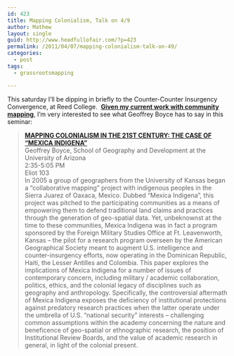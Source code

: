 ```yaml
---
id: 423
title: Mapping Colonialism, Talk on 4/9
author: Mathew
layout: single
guid: http://www.headfullofair.com/?p=423
permalink: /2011/04/07/mapping-colonialism-talk-on-49/
categories:
  - post
tags:
  - grassrootsmapping

---
```

This saturday I&#8217;ll be dipping in briefly to the Counter-Counter Insurgency Convergence, at Reed College.  **[Given my current work with community mapping][1]**, I&#8217;m very interested to see what Geoffrey Boyce has to say in this seminar:

> **[MAPPING COLONIALISM IN THE 21ST CENTURY: THE CASE OF “MEXICA INDIGENA”][2]**  
> Geoffrey Boyce, School of Geography and Development at the University of Arizona  
> 2:35-5:05 PM  
> Eliot 103  
> In 2005 a group of geographers from the University of Kansas began a “collaborative mapping” project with indigenous peoples in the Sierra Juarez of Oaxaca, Mexico. Dubbed “Mexica Indigena”, this project was pitched to the participating communities as a means of empowering them to defend traditional land claims and practices through the generation of geo-spatial data. Yet, unbeknownst at the time to these communities, Mexica Indigena was in fact a program sponsored by the Foreign Military Studies Office at Ft. Leavenworth, Kansas – the pilot for a research program overseen by the American Geographical Society meant to augment U.S. intelligence and counter-insurgency efforts, now operating in the Dominican Republic, Haiti, the Lesser Antilles and Colombia. This paper explores the implications of Mexica Indigena for a number of issues of contemporary concern, including military / academic collaboration, politics, ethics, and the colonial legacy of disciplines such as geography and anthropology. Specifically, the controversial aftermath of Mexica Indigena exposes the deficiency of institutional protections against predatory research practices when the latter operate under the umbrella of U.S. “national security” interests – challenging common assumptions within the academy concerning the nature and beneficence of geo-spatial or ethnographic research, the position of Institutional Review Boards, and the value of academic research in general, in light of the colonial present.

 [1]: http://publiclaboratory.org/home
 [2]: http://countercoin.wordpress.com/2011/03/15/april-8-10th-2011-reed-college-portland-or/